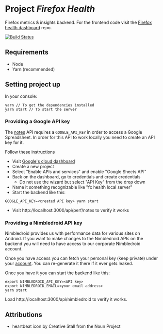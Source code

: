 # Project *Firefox Health*

Firefox metrics & insights backend.
For the frontend code visit the [Firefox health dashboard](https://github.com/mozilla/firefox-health-dashboard) repo.

[![Build Status](https://api.travis-ci.org/mozilla/firefox-health-backend.svg?branch=master)](https://travis-ci.org/mozilla/firefox-health-backend)

## Requirements

* Node
* Yarn (recommended)

## Setting project up

In your console:
```
yarn // To get the dependencies installed
yarn start // To start the server
```

### Providing a Google API key

The [notes](http://localhost:3000/api/perf/notes) API requires a `GOOGLE_API_KEY`
in order to access a Google Spreadsheet. In order for this API to work locally
you need to create an API key for it.

Follow these instructions

* Visit [Google's cloud dashboard](https://console.cloud.google.com/apis/dashboard)
* Create a new project
* Select "Enable APIs and services" and enable "Google Sheets API"
* Back on the dashboard, go to credentials and create credentials
  * Do not use the wizard but select "API Key" from the drop down
* Name it something recognizable like "fx health local server"
* Start the backend like this:

```
GOOGLE_API_KEY=<created API key> yarn start
```
* Visit http://localhost:3000/api/perf/notes to verify it works

### Providing a Nimbledroid API key
Nimbledroid provides us with performance data for various sites on Android.
If you want to make changes to the Nimbledroid APIs on the backend you will need
to have access to our corporate Nimbledroid account.

Once you have access you can fetch your personal key (keep private) under your
[account](https://nimbledroid.com/account). You can re-generate it there if it ever gets leaked.

Once you have it you can start the backend like this:

```
export NIMBLEDROID_API_KEY=<API key>
export NIMBLEDROID_EMAIL=<your email address>
yarn start
```

Load http://localhost:3000/api/nimbledroid to verify it works.

## Attributions

- heartbeat icon by Creative Stall from the Noun Project
